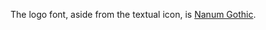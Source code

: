 The logo font, aside from the textual icon, is [Nanum Gothic](https://fonts.google.com/specimen/Nanum+Gothic/about?preview.text=Spaghettinuum&preview.text_type=custom&category=Sans+Serif,Display).
